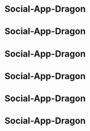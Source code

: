 # Social-App-Dragon
# Social-App-Dragon
# Social-App-Dragon
# Social-App-Dragon
# Social-App-Dragon
# Social-App-Dragon
